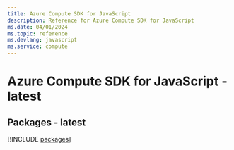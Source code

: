 ```yaml
---
title: Azure Compute SDK for JavaScript
description: Reference for Azure Compute SDK for JavaScript
ms.date: 04/01/2024
ms.topic: reference
ms.devlang: javascript
ms.service: compute
---
```

# Azure Compute SDK for JavaScript - latest
## Packages - latest
[!INCLUDE [packages](compute-index.md)]